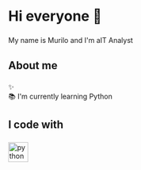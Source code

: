 <h1 align="left">Hi everyone 👋</h1>

###

<p align="left">My name is Murilo and I'm aIT Analyst</p>

###

<h2 align="left">About me</h2>

###

<p align="left">✨ <br>📚 I'm currently learning Python<br></p>

###

<h2 align="left">I code with</h2>

###

<div align="left">
  <img src="https://cdn.jsdelivr.net/gh/devicons/devicon/icons/python/python-original.svg" height="40" alt="python logo"  />
  <img width="12" />
</div>

###
